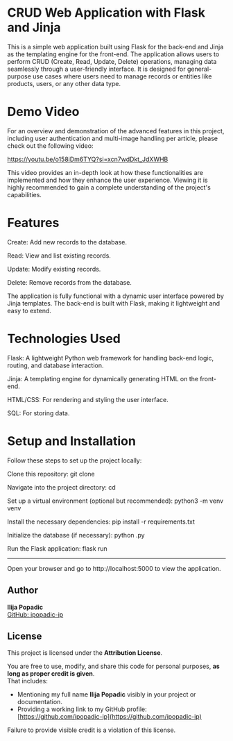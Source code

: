 # CRUD Web Application with Flask and Jinja
This is a simple web application built using Flask for the back-end and Jinja as the templating engine for the front-end. The application allows users to perform CRUD (Create, Read, Update, Delete) operations, managing data seamlessly through a user-friendly interface. It is designed for general-purpose use cases where users need to manage records or entities like products, users, or any other data type.

# Demo Video

For an overview and demonstration of the advanced features in this project, including user authentication and multi-image handling per article, please check out the following video:

https://youtu.be/o158iDm6TYQ?si=xcn7wdDkt_JdXWHB

This video provides an in-depth look at how these functionalities are implemented and how they enhance the user experience. Viewing it is highly recommended to gain a complete understanding of the project's capabilities.

# Features
Create: Add new records to the database.

Read: View and list existing records.

Update: Modify existing records.

Delete: Remove records from the database.

The application is fully functional with a dynamic user interface powered by Jinja templates. The back-end is built with Flask, making it lightweight and easy to extend.

# Technologies Used
Flask: A lightweight Python web framework for handling back-end logic, routing, and database interaction.

Jinja: A templating engine for dynamically generating HTML on the front-end.

HTML/CSS: For rendering and styling the user interface.

SQL: For storing data.

# Setup and Installation
Follow these steps to set up the project locally:

Clone this repository:
git clone <repository-url>

Navigate into the project directory:
cd <project-directory>

Set up a virtual environment (optional but recommended):
python3 -m venv venv

Install the necessary dependencies:
pip install -r requirements.txt

Initialize the database (if necessary):
python <your-app-file>.py

Run the Flask application:
flask run

---
Open your browser and go to http://localhost:5000 to view the application.


## Author

**Ilija Popadic**  
[GitHub: ipopadic-ip](https://github.com/ipopadic-ip)

## License

This project is licensed under the **Attribution License**.

You are free to use, modify, and share this code for personal purposes, **as long as proper credit is given**.  
That includes:

- Mentioning my full name **Ilija Popadic** visibly in your project or documentation.
- Providing a working link to my GitHub profile: [https://github.com/ipopadic-ip](https://github.com/ipopadic-ip)

Failure to provide visible credit is a violation of this license.




